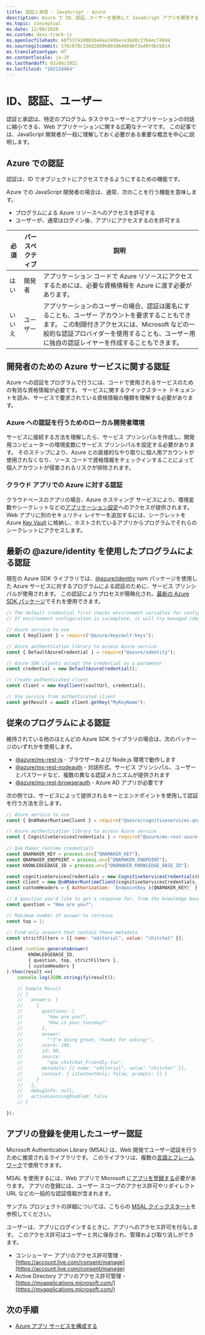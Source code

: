```yaml
---
title: 認証と承認 - JavaScript - Azure
description: Azure で ID、認証、ユーザーを使用して JavaScript アプリを開発する方法について説明します。
ms.topic: conceptual
ms.date: 12/09/2020
ms.custom: devx-track-js
ms.openlocfilehash: 68f53743d001b44aa1495ece36d0c2764ec749d4
ms.sourcegitcommit: 576c878c338d286060010646b96f3ad0fdbcb814
ms.translationtype: HT
ms.contentlocale: ja-JP
ms.lasthandoff: 03/04/2021
ms.locfileid: "102118464"
---
```

# <a name="identity-authentication-and-users"></a>ID、認証、ユーザー

認証と承認は、特定のプログラム タスクやユーザーとアプリケーションの対話に縮小できる、Web アプリケーションに関する広範なテーマです。 この記事では、JavaScript 開発者が一般に理解しておく必要がある重要な概念を中心に説明します。 

## <a name="authentication-with-azure"></a>Azure での認証

認証は、ID でオブジェクトにアクセスできるようにするための機能です。 

Azure での JavaScript 開発者の場合は、通常、次のことを行う機能を意味します。

* プログラムによる Azure リソースへのアクセスを許可する
* ユーザーが、通常はログイン後、アプリにアクセスするのを許可する

|必須|パースペクティブ|説明|
|--|--|--|
|はい|開発者|アプリケーション コードで Azure リソースにアクセスするためには、必要な資格情報を Azure に渡す必要があります。|
|いいえ|ユーザー|アプリケーションのユーザーの場合、認証は匿名にすることも、ユーザー アカウントを要求することもできます。 この制限付きアクセスには、Microsoft などの一般的な認証プロバイダーを使用することも、ユーザー用に独自の認証レイヤーを作成することもできます。|

## <a name="authentication-for-developers-to-azure-services"></a>開発者のための Azure サービスに関する認証

Azure への認証をプログラムで行うには、コードで使用されるサービスのための有効な資格情報が必要です。 サービスに関するクイックスタート ドキュメントを読み、サービスで要求されている資格情報の種類を理解する必要があります。 

### <a name="local-developer-environment-for-authenticating-to-azure"></a>Azure への認証を行うためのローカル開発者環境

サービスに接続する方法を理解したら、サービス プリンシパルを作成し、開発用コンピューターの環境変数にサービス プリンシパルを設定する必要があります。 そのステップにより、Azure との直接的なやり取りに個人用アカウントが使用されなくなり、ソース コードで資格情報をチェックインすることによって個人アカウントが侵害されるリスクが排除されます。 

### <a name="cloud-apps-authenticating-to-azure"></a>クラウド アプリでの Azure に対する認証

クラウドベースのアプリの場合、Azure ホスティング サービスにより、環境変数やシークレットなどの[アプリケーション設定](../how-to/configure-web-app-settings.md)へのアクセスが提供されます。 Web アプリに別のセキュリティ レイヤーを追加するには、シークレットを Azure [Key Vault](/azure/key-vault) に格納し、ホストされているアプリからプログラムでそれらのシークレットにアクセスします。 

## <a name="modern-programmatic-authentication-with-azureidentity"></a>最新の @azure/identity を使用したプログラムによる認証

現在の Azure SDK ライブラリでは、[@azure/identity](https://www.npmjs.com/package/@azure/identity) npm パッケージを使用した Azure サービスに対するプログラムによる認証のために、サービス プリンシパルが使用されます。 この認証によりプロセスが簡略化され、[最新の Azure SDK パッケージ](https://www.npmjs.com/package/@azure/identity#client-libraries-supporting-authentication-with-azure-identity)でそれを使用できます。 

```javascript
// The default credential first checks environment variables for configuration.
// If environment configuration is incomplete, it will try managed identity.

// Azure service to use
const { KeyClient } = require("@azure/keyvault-keys");

// Azure authentication library to access Azure service
const { DefaultAzureCredential } = require("@azure/identity");

// Azure SDK clients accept the credential as a parameter
const credential = new DefaultAzureCredential();

// Create authenticated client
const client = new KeyClient(vaultUrl, credential);

// Use service from authenticated client
const getResult = await client.getKey("MyKeyName");
```

## <a name="classic-programmatic-authentication"></a>従来のプログラムによる認証

維持されている他のほとんどの Azure SDK ライブラリの場合は、次のパッケージのいずれかを使用します。 

* [@azure/ms-rest-js](https://www.npmjs.com/package/@azure/ms-rest-js) - ブラウザーおよび Node.js 環境で動作します
* [@azure/ms-rest-nodeauth](https://www.npmjs.com/package/@azure/ms-rest-nodeauth) - 対話形式、サービス プリンシパル、ユーザーとパスワードなど、複数の異なる認証メカニズムが提供されます
* [@azure/ms-rest-browserauth](https://www.npmjs.com/package/@azure/ms-rest-browserauth) - Azure AD アプリが必要です

次の例では、サービスによって提供されるキーとエンドポイントを使用して認証を行う方法を示します。

```javascript
// Azure service to use
const { QnAMakerRuntimeClient } = require("@azure/cognitiveservices-qnamaker-runtime");

// Azure authentication library to access Azure service
const { CognitiveServicesCredentials } = require("@azure/ms-rest-azure-js");  
 
// QnA Maker runtime credentials
const QNAMAKER_KEY = process.env["QNAMAKER_KEY"];
const QNAMAKER_ENDPOINT = process.env["QNAMAKER_ENDPOINT"];
const KNOWLEDGEBASE_ID = process.env["QNAMAKER_KNOWLEDGE_BASE_ID"];

const cognitiveServicesCredentials = new CognitiveServicesCredentials(QNAMAKER_KEY);
const client = new QnAMakerRuntimeClient(cognitiveServicesCredentials, QNAMAKER_ENDPOINT);
const customHeaders = { Authorization: `EndpointKey ${QNAMAKER_KEY}` };

// A question you'd like to get a response for, from the knowledge base. For example
const question = "How are you?";

// Maximum number of answer to retreive
const top = 1;

// Find only answers that contain these metadata
const strictFilters = [{ name: "editorial", value: "chitchat" }];

client.runtime.generateAnswer( 
        KNOWLEDGEBASE_ID,
        { question, top, strictFilters },
        { customHeaders }
).then(result =>{
    console.log(JSON.stringify(result));

    // Sample Result
    // {
    //   answers: [
    //     {
    //       questions: [
    //         "How are you?",
    //         "How is your tuesday?"
    //       ],
    //       answer:
    //         ""I'm doing great, thanks for asking!",
    //       score: 100,
    //       id: 90,
    //       source:
    //         "qna_chitchat_Friendly.tsv",
    //       metadata: [{ name: "editorial", value: "chitchat" }],
    //       context: { isContextOnly: false, prompts: [] }
    //     }
    //   ],
    //   debugInfo: null,
    //   activeLearningEnabled: false
    // }

});

```

## <a name="user-authentication-with-an-app-registration"></a>アプリの登録を使用したユーザー認証

Microsoft Authentication Library (MSAL) は、Web 開発でユーザー認証を行うために推奨されるライブラリです。 このライブラリは、複数の[言語とフレームワーク](/azure/active-directory/develop/msal-overview#languages-and-frameworks)で使用できます。

MSAL を使用するには、Web アプリで Microsoft に[アプリを登録する](/azure/active-directory/develop/quickstart-register-app)必要があります。 アプリの登録には、ユーザー スコープのアクセス許可やリダイレクト URL などの一般的な認証情報が含まれます。 

サンプル プロジェクトの詳細については、こちらの [MSAL クイックスタート](/azure/active-directory/develop/quickstart-v2-javascript)を参照してください。

ユーザーは、アプリにログインするときに、アプリへのアクセス許可を付与します。 このアクセス許可はユーザーと共に保存され、管理および取り消しができます。

* コンシューマー アプリのアクセス許可管理 - [https://account.live.com/consent/manage](https://account.live.com/consent/manage)
* Active Directory アプリのアクセス許可管理 - [https://myapplications.microsoft.com/](https://myapplications.microsoft.com/)

## <a name="next-steps"></a>次の手順

* [Azure アプリ サービスを構成する](../how-to/configure-web-app-settings.md)